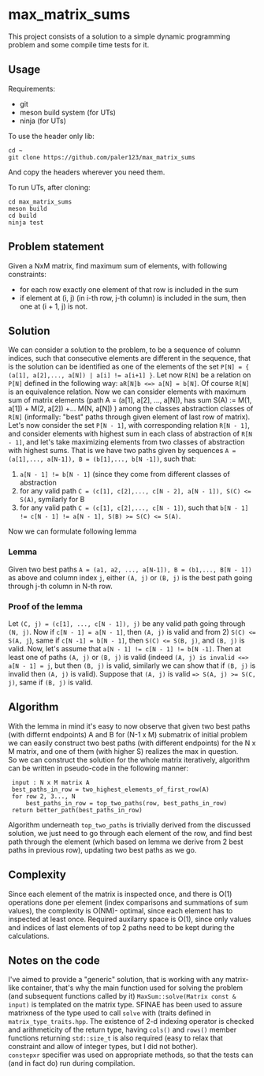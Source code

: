 # max_matrix_sums
This project consists of a solution to a simple dynamic programming problem and some compile time tests for it.

## Usage
Requirements:  
 * git
 * meson build system (for UTs)
 * ninja (for UTs)

To use the header only lib:

    cd ~
    git clone https://github.com/paler123/max_matrix_sums
 
And copy the headers wherever you need them.  

To run UTs, after cloning:

    cd max_matrix_sums
    meson build
    cd build
    ninja test

## Problem statement
Given a NxM matrix, find maximum sum of elements, with following constraints:
 * for each row exactly one element of that row is included in the sum
 * if element at (i, j) (in i-th row, j-th column) is included in the sum, then one at (i + 1, j) is not.

## Solution
We can consider a solution to the problem, to be a sequence of column indices, such that consecutive elements are different in the sequence,
that is the solution can be identified as one of the elements of the set `P[N] = { (a[1], a[2],..., a[N]) | a[i] != a[i+1] }`.
Let now `R[N]` be a relation on `P[N]` defined in the following way: `aR[N]b <=> a[N] = b[N]`. Of course `R[N]` is an equivalence relation.
Now we can consider elements with maximum sum of matrix elements (path A = (a[1], a[2], ..., a[N]), has sum S(A) := M(1, a[1]) + M(2, a[2]) +... M(N, a[N]) ) 
among the classes abstraction classes of `R[N]` (informally: "best" paths through given
element of last row of matrix).  
Let's now consider the set `P[N - 1]`, with corresponding relation `R[N - 1]`, and consider elements with highest sum in each class of abstraction
of `R[N - 1]`, and let's take maximizing elements from two classes of abstraction with highest sums. That is we have two paths given by sequences
`A = (a[1],..., a[N-1]), B = (b[1],..., b[N -1])`, such that:
 1) `a[N - 1] != b[N - 1]` (since they come from different classes of abstraction
 2) for any valid path `C = (c[1], c[2],..., c[N - 2], a[N - 1]), S(C) <= S(A)`, symilarly for B
 3) for any valid path `C = (c[1], c[2],..., c[N - 1])`, such that `b[N - 1] != c[N - 1] != a[N - 1], S(B) >= S(C) <= S(A)`.

Now we can formulate following lemma

### Lemma
Given two best paths `A = (a1, a2, ..., a[N-1]), B = (b1,..., B[N - 1])` as above and column index `j`, either `(A, j)` or `(B, j)` is the best path
going through j-th column in N-th row.

### Proof of the lemma
Let `(C, j) = (c[1], ..., c[N - 1]), j)` be any valid path going through `(N, j)`.
Now if `c[N - 1] = a[N - 1]`, then `(A, j)` is valid and from 2) `S(C) <= S(A, j`), same if `c[N -1] = b[N - 1]`, then `S(C) <= S(B, j)`, and `(B, j)` is valid.
Now, let's assume that `a[N - 1] != c[N - 1] != b[N -1]`. Then at least one of paths `(A, j)` or `(B, j)` is valid (indeed `(A, j) is invalid <=> a[N - 1] = j`, but then `(B, j)` is valid, 
similarly we can show that if `(B, j)` is invalid then `(A, j)` is valid). Suppose that `(A, j)` is valid `=> S(A, j) >= S(C, j)`, same if `(B, j)` is valid.

## Algorithm
With the lemma in mind it's easy to now observe that given two best paths (with differnt endpoints) A and B for (N-1 x M) submatrix of initial problem we can easily
construct two best paths (with different endpoints) for the N x M matrix, and one of them (with higher S) realizes the max in question.  
So we can construct the solution for the whole matrix iteratively, algorithm can be written in pseudo-code in the following manner:
    
     input : N x M matrix A
     best_paths_in_row = two_highest_elements_of_first_row(A)
     for row 2, 3..., N
         best_paths_in_row = top_two_paths(row, best_paths_in_row)
     return better_path(best_paths_in_row)

Algorithm underneath `top_two_paths` is trivially derived from the discussed solution, we just need to go through each element of the row,
and find best path through the element (which based on lemma we derive from 2 best paths in previous row), updating two best paths as we go.

## Complexity
Since each element of the matrix is inspected once, and there is O(1) operations done per element (index comparisons and summations of sum values),
the complexity is O(NM)- optimal, since each element has to inspected at least once. Required auxilarry space is O(1), since only values and indices of last elements of top 2 paths need to be kept during
the calculations. 

## Notes on the code
I've aimed to provide a "generic" solution, that is working with any matrix-like container, that's why the main function used for solving the problem (and subsequent functions called by it) `MaxSum::solve(Matrix const & input)` is templated on the matrix type. SFINAE has been used to assure matrixness of the type used to call `solve` with (traits defined in `matrix_type_traits.hpp`. The existence of 2-d indexing operator is checked and arithmeticity of the return type, having `cols()` and `rows()` member functions returning `std::size_t` is also required (easy to relax that constraint and allow of integer types, but I did not bother).  
`constepxr` specifier was used on appropriate methods, so that the tests can (and in fact do) run during compilation.
